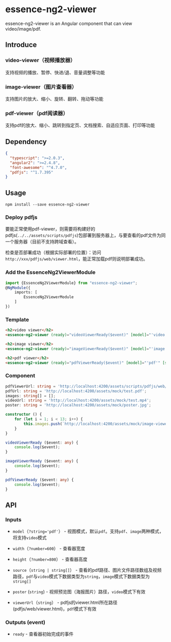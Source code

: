 # essence-ng2-viewer

essence-ng2-viewer is an Angular component that can view video/image/pdf.

## Introduce

### video-viewer（视频播放器）

支持视频的播放、暂停、快进/退、音量调整等功能

### image-viewer（图片查看器）

支持图片的放大、缩小、旋转、翻转、拖动等功能

### pdf-viewer（pdf阅读器）

支持pdf的放大、缩小、跳转到指定页、文档搜索、自适应页面、打印等功能

## Dependency

```json
{
  "typescript": ">=2.0.3",
  "angular2": ">=2.4.8",
  "font-awesome": "^4.7.0",
  "pdfjs": "^1.7.395"
}
```

## Usage

```shell
npm install --save essence-ng2-viewer
```

### Deploy pdfjs

要能正常使用pdf-viewer，则需要将构建好的pdfjs(`../../assets/scripts/pdfjs`)包部署到服务器上，与要查看的pdf文件为同一个服务器（目前不支持跨域查看）。

检查是否部署成功（根据实际部署的位置）：访问`http://xxx/pdfjs/web/viewer.html`，能正常加载pdf则说明部署成功。

### Add the EssenceNg2ViewerModule

```typescript
import {EssenceNg2ViewerModule} from "essence-ng2-viewer";
@NgModule({
    imports: [
        EssenceNg2ViewerModule
    ]
})
```

### Template

```html
<h2>video viewer</h2>
<essence-ng2-viewer (ready)="videoViewerReady($event)" [model]="'video'" [poster]="poster" [source]="videoUrl" [width]="1000" [height]="700"></essence-ng2-viewer>

<h2>image viewer</h2>
<essence-ng2-viewer (ready)="imageViewerReady($event)" [model]="'image'" [source]="images" [width]="1000" [height]="700"></essence-ng2-viewer>

<h2>pdf viewer</h2>
<essence-ng2-viewer (ready)="pdfViewerReady($event)" [model]="'pdf'" [source]="pdfUrl" [viewerUrl]="pdfViewerUrl" [width]="1000" [height]="700"></essence-ng2-viewer>
```

### Component

```typescript
pdfViewerUrl: string = 'http://localhost:4200/assets/scripts/pdfjs/web/viewer.html';
pdfUrl: string = 'http://localhost:4200/assets/mock/test.pdf';
images: string[] = [];
videoUrl: string = 'http://localhost:4200/assets/mock/test.mp4';
poster: string = 'http://localhost:4200/assets/mock/poster.jpg';

constructor () {
    for (let i = 1; i < 13; i++) {
        this.images.push(`http://localhost:4200/assets/mock/image-viewer/img_${i}.jpg`);
    }
}

videoViewerReady ($event: any) {
	console.log($event);
}

imageViewerReady ($event: any) {
    console.log($event);
}

pdfViewerReady ($event: any) {
    console.log($event);
}
```

## API

### Inputs

- `model`（`?string='pdf'`） - 视图模式，默认`pdf`。支持`pdf`、`image`两种模式，将支持`video`模式

- `width`（`?number=600`） - 查看器宽度

- `height`（`?number=800`） - 查看器高度

- `source`（`string | string[]`） - 查看的pdf路径、图片文件路径数组及视频路径，`pdf`与`video`模式下数据类型为`string`，`image`模式下数据类型为`string[]`

- `poster` (`string`) - 视频预览图（海报图片）路径，`video`模式下有效

- `viewerUrl`（`string`） - pdfjs的viewer.html所在路径(pdfjs/web/viewer.html)，`pdf`模式下有效

### Outputs (event)

- `ready` - 查看器初始完成的事件
